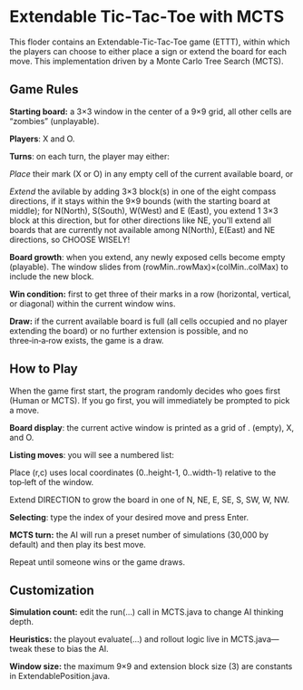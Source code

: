 # Extendable Tic‑Tac‑Toe with MCTS

This floder contains an Extendable-Tic‑Tac‑Toe game (ETTT), within which the players can choose to either place a sign or extend the board for each move. This implementation driven by a Monte Carlo Tree Search (MCTS). 

## Game Rules

**Starting board:** a 3×3 window in the center of a 9×9 grid, all other cells are “zombies” (unplayable).

**Players**: X and O.

**Turns**: on each turn, the player may either:

_Place_ their mark (X or O) in any empty cell of the current available board, or

_Extend_ the avilable by adding 3×3 block(s) in one of the eight compass directions, if it stays within the 9×9 bounds (with the starting board at middle); for N(North), S(South), W(West) and E (East), you extend 1 3×3 block at this direction, but for other directions like NE, you'll extend all boards that are currently not available among N(North), E(East) and NE directions, so CHOOSE WISELY!

**Board growth**: when you extend, any newly exposed cells become empty (playable).  The window slides from (rowMin..rowMax)×(colMin..colMax) to include the new block.

**Win condition:** first to get three of their marks in a row (horizontal, vertical, or diagonal) within the current window wins.

**Draw:** if the current available board is full (all cells occupied and no player extending the board) or no further extension is possible, and no three‑in‑a‑row exists, the game is a draw.

## How to Play

When the game first start, the program randomly decides who goes first (Human or MCTS).  If you go first, you will immediately be prompted to pick a move.

**Board display**: the current active window is printed as a grid of . (empty), X, and O.

**Listing moves**: you will see a numbered list:

Place (r,c) uses local coordinates (0..height-1, 0..width-1) relative to the top‑left of the window.

Extend DIRECTION to grow the board in one of N, NE, E, SE, S, SW, W, NW.

**Selecting**: type the index of your desired move and press Enter.

**MCTS turn:** the AI will run a preset number of simulations (30,000 by default) and then play its best move.

Repeat until someone wins or the game draws.

## Customization

**Simulation count:** edit the run(…) call in MCTS.java to change AI thinking depth.

**Heuristics:** the playout evaluate(...) and rollout logic live in MCTS.java—tweak these to bias the AI.

**Window size:** the maximum 9×9 and extension block size (3) are constants in ExtendablePosition.java.

